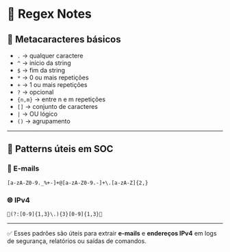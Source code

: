 # 📘 Regex Notes

## 🔹 Metacaracteres básicos
- `.` → qualquer caractere
- `^` → início da string
- `$` → fim da string
- `*` → 0 ou mais repetições
- `+` → 1 ou mais repetições
- `?` → opcional
- `{n,m}` → entre n e m repetições
- `[]` → conjunto de caracteres
- `|` → OU lógico
- `()` → agrupamento

---

## 🔹 Patterns úteis em SOC

### 📧 E-mails
```
[a-zA-Z0-9._%+-]+@[a-zA-Z0-9.-]+\.[a-zA-Z]{2,}
```

### 🌐 IPv4
```
(?:[0-9]{1,3}\.){3}[0-9]{1,3}
```

---

✅ Esses padrões são úteis para extrair **e-mails** e **endereços IPv4** em logs de segurança, relatórios ou saídas de comandos.
